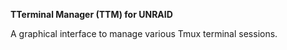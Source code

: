 **TTerminal Manager (TTM) for UNRAID**

A graphical interface to manage various Tmux terminal sessions.
